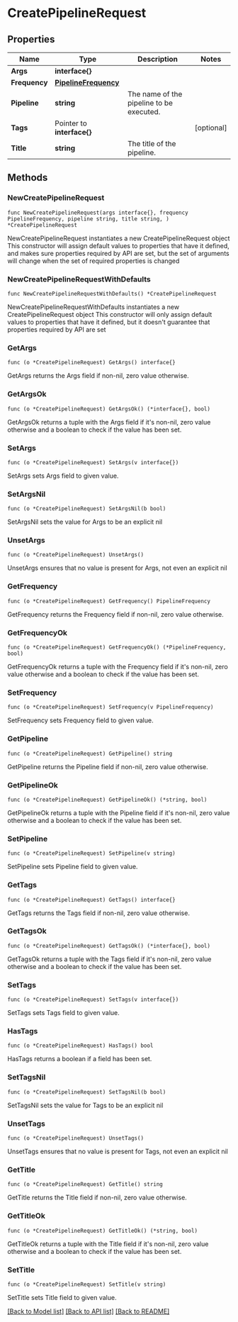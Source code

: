 # CreatePipelineRequest

## Properties

Name | Type | Description | Notes
------------ | ------------- | ------------- | -------------
**Args** | **interface{}** |  | 
**Frequency** | [**PipelineFrequency**](PipelineFrequency.md) |  | 
**Pipeline** | **string** | The name of the pipeline to be executed. | 
**Tags** | Pointer to **interface{}** |  | [optional] 
**Title** | **string** | The title of the pipeline. | 

## Methods

### NewCreatePipelineRequest

`func NewCreatePipelineRequest(args interface{}, frequency PipelineFrequency, pipeline string, title string, ) *CreatePipelineRequest`

NewCreatePipelineRequest instantiates a new CreatePipelineRequest object
This constructor will assign default values to properties that have it defined,
and makes sure properties required by API are set, but the set of arguments
will change when the set of required properties is changed

### NewCreatePipelineRequestWithDefaults

`func NewCreatePipelineRequestWithDefaults() *CreatePipelineRequest`

NewCreatePipelineRequestWithDefaults instantiates a new CreatePipelineRequest object
This constructor will only assign default values to properties that have it defined,
but it doesn't guarantee that properties required by API are set

### GetArgs

`func (o *CreatePipelineRequest) GetArgs() interface{}`

GetArgs returns the Args field if non-nil, zero value otherwise.

### GetArgsOk

`func (o *CreatePipelineRequest) GetArgsOk() (*interface{}, bool)`

GetArgsOk returns a tuple with the Args field if it's non-nil, zero value otherwise
and a boolean to check if the value has been set.

### SetArgs

`func (o *CreatePipelineRequest) SetArgs(v interface{})`

SetArgs sets Args field to given value.


### SetArgsNil

`func (o *CreatePipelineRequest) SetArgsNil(b bool)`

 SetArgsNil sets the value for Args to be an explicit nil

### UnsetArgs
`func (o *CreatePipelineRequest) UnsetArgs()`

UnsetArgs ensures that no value is present for Args, not even an explicit nil
### GetFrequency

`func (o *CreatePipelineRequest) GetFrequency() PipelineFrequency`

GetFrequency returns the Frequency field if non-nil, zero value otherwise.

### GetFrequencyOk

`func (o *CreatePipelineRequest) GetFrequencyOk() (*PipelineFrequency, bool)`

GetFrequencyOk returns a tuple with the Frequency field if it's non-nil, zero value otherwise
and a boolean to check if the value has been set.

### SetFrequency

`func (o *CreatePipelineRequest) SetFrequency(v PipelineFrequency)`

SetFrequency sets Frequency field to given value.


### GetPipeline

`func (o *CreatePipelineRequest) GetPipeline() string`

GetPipeline returns the Pipeline field if non-nil, zero value otherwise.

### GetPipelineOk

`func (o *CreatePipelineRequest) GetPipelineOk() (*string, bool)`

GetPipelineOk returns a tuple with the Pipeline field if it's non-nil, zero value otherwise
and a boolean to check if the value has been set.

### SetPipeline

`func (o *CreatePipelineRequest) SetPipeline(v string)`

SetPipeline sets Pipeline field to given value.


### GetTags

`func (o *CreatePipelineRequest) GetTags() interface{}`

GetTags returns the Tags field if non-nil, zero value otherwise.

### GetTagsOk

`func (o *CreatePipelineRequest) GetTagsOk() (*interface{}, bool)`

GetTagsOk returns a tuple with the Tags field if it's non-nil, zero value otherwise
and a boolean to check if the value has been set.

### SetTags

`func (o *CreatePipelineRequest) SetTags(v interface{})`

SetTags sets Tags field to given value.

### HasTags

`func (o *CreatePipelineRequest) HasTags() bool`

HasTags returns a boolean if a field has been set.

### SetTagsNil

`func (o *CreatePipelineRequest) SetTagsNil(b bool)`

 SetTagsNil sets the value for Tags to be an explicit nil

### UnsetTags
`func (o *CreatePipelineRequest) UnsetTags()`

UnsetTags ensures that no value is present for Tags, not even an explicit nil
### GetTitle

`func (o *CreatePipelineRequest) GetTitle() string`

GetTitle returns the Title field if non-nil, zero value otherwise.

### GetTitleOk

`func (o *CreatePipelineRequest) GetTitleOk() (*string, bool)`

GetTitleOk returns a tuple with the Title field if it's non-nil, zero value otherwise
and a boolean to check if the value has been set.

### SetTitle

`func (o *CreatePipelineRequest) SetTitle(v string)`

SetTitle sets Title field to given value.



[[Back to Model list]](../README.md#documentation-for-models) [[Back to API list]](../README.md#documentation-for-api-endpoints) [[Back to README]](../README.md)



